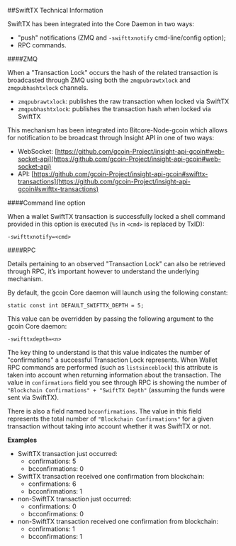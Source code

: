 ##SwiftTX Technical Information

SwiftTX has been integrated into the Core Daemon in two ways:
* "push" notifications (ZMQ and `-swifttxnotify` cmd-line/config option);
* RPC commands.

####ZMQ

When a "Transaction Lock" occurs the hash of the related transaction is broadcasted through ZMQ using both the `zmqpubrawtxlock` and `zmqpubhashtxlock` channels.

* `zmqpubrawtxlock`: publishes the raw transaction when locked via SwiftTX
* `zmqpubhashtxlock`: publishes the transaction hash when locked via SwiftTX

This mechanism has been integrated into Bitcore-Node-gcoin which allows for notification to be broadcast through Insight API in one of two ways:
* WebSocket: [https://github.com/gcoin-Project/insight-api-gcoin#web-socket-api](https://github.com/gcoin-Project/insight-api-gcoin#web-socket-api) 
* API: [https://github.com/gcoin-Project/insight-api-gcoin#swifttx-transactions](https://github.com/gcoin-Project/insight-api-gcoin#swifttx-transactions) 

####Command line option

When a wallet SwiftTX transaction is successfully locked a shell command provided in this option is executed (`%s` in `<cmd>` is replaced by TxID):

```
-swifttxnotify=<cmd>
```

####RPC

Details pertaining to an observed "Transaction Lock" can also be retrieved through RPC, it’s important however to understand the underlying mechanism.

By default, the gcoin Core daemon will launch using the following constant:

```
static const int DEFAULT_SWIFTTX_DEPTH = 5;
```

This value can be overridden by passing the following argument to the gcoin Core daemon:

```
-swifttxdepth=<n>
```

The key thing to understand is that this value indicates the number of "confirmations" a successful Transaction Lock represents. When Wallet RPC commands are performed (such as `listsinceblock`) this attribute is taken into account when returning information about the transaction. The value in `confirmations` field you see through RPC is showing the number of `"Blockchain Confirmations" + "SwiftTX Depth"` (assuming the funds were sent via SwiftTX).

There is also a field named `bcconfirmations`. The value in this field represents the total number of `"Blockchain Confirmations"` for a given transaction without taking into account whether it was SwiftTX or not.

**Examples**
* SwiftTX transaction just occurred:
    * confirmations: 5
    * bcconfirmations: 0
* SwiftTX transaction received one confirmation from blockchain:
    * confirmations: 6
    * bcconfirmations: 1
* non-SwiftTX transaction just occurred:
    * confirmations: 0
    * bcconfirmations: 0
* non-SwiftTX transaction received one confirmation from blockchain:
    * confirmations: 1
    * bcconfirmations: 1
